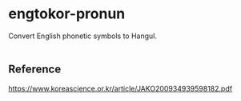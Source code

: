 # engtokor-pronun
Convert English phonetic symbols to Hangul.
<br><br>

## Reference
https://www.koreascience.or.kr/article/JAKO200934939598182.pdf
